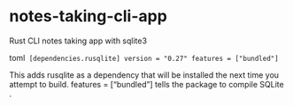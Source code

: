 # notes-taking-cli-app
Rust CLI notes taking app with sqlite3

toml```
[dependencies.rusqlite]
version = "0.27"
features = ["bundled"]```

This adds rusqlite as a dependency that will be installed the next time you attempt to build. features = [“bundled”] tells the package to compile SQLite . 
